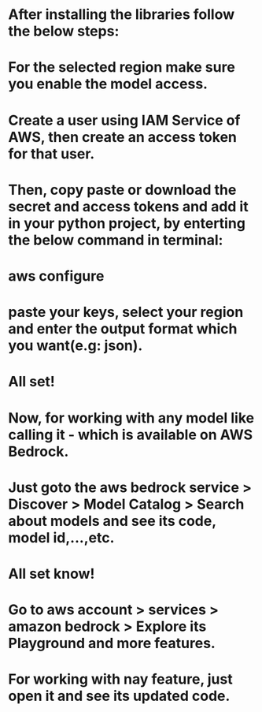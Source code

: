 # After installing the libraries follow the below steps:

# For the selected region make sure you enable the model access.

# Create a user using IAM Service of AWS, then create an access token for that user.

# Then, copy paste or download the secret and access tokens and add it in your python project, by enterting the below command in terminal:
# aws configure

# paste your keys, select your region and enter the output format which you want(e.g: json).

# All set!

# Now, for working with any model like calling it - which is available on AWS Bedrock.
# Just goto the aws bedrock service > Discover > Model Catalog > Search about models and see its code, model id,...,etc.

# All set know!

# Go to aws account > services > amazon bedrock > Explore its Playground and more features.

# For working with nay feature, just open it and see its updated code.